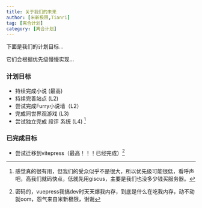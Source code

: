```yaml
---
title: 关于我们的未来
author: [米新极限,Tianri]
tag: [离合计划]
category: [离合计划]
---
```


下面是我们的计划目标...

它们会根据优先级慢慢实现...

<!-- more -->

### 计划目标

- 持续完成小说 (最高)
- 持续完善站点 (L2)
- 尝试完成Furry小说墙（L2）
- 完成同世界观游戏 (L3)
- 尝试独立完成 段评 系统 (L4) [^2]

### 已完成目标

- 尝试迁移到vitepress（最高！！！已经完成）[^1]

[^1]: 密码的，vuepress我搞dev时天天爆我内存，到底是什么在吃我内存，动不动就oom，怨气来自米新极限，谢谢

[^2]: 感觉真的很有用，但我们的受众似乎不是很大，所以优先级可能很低，看呼声吧，高我们就码快点，低就先用giscus，主要是我们也没多少钱买服务器。
